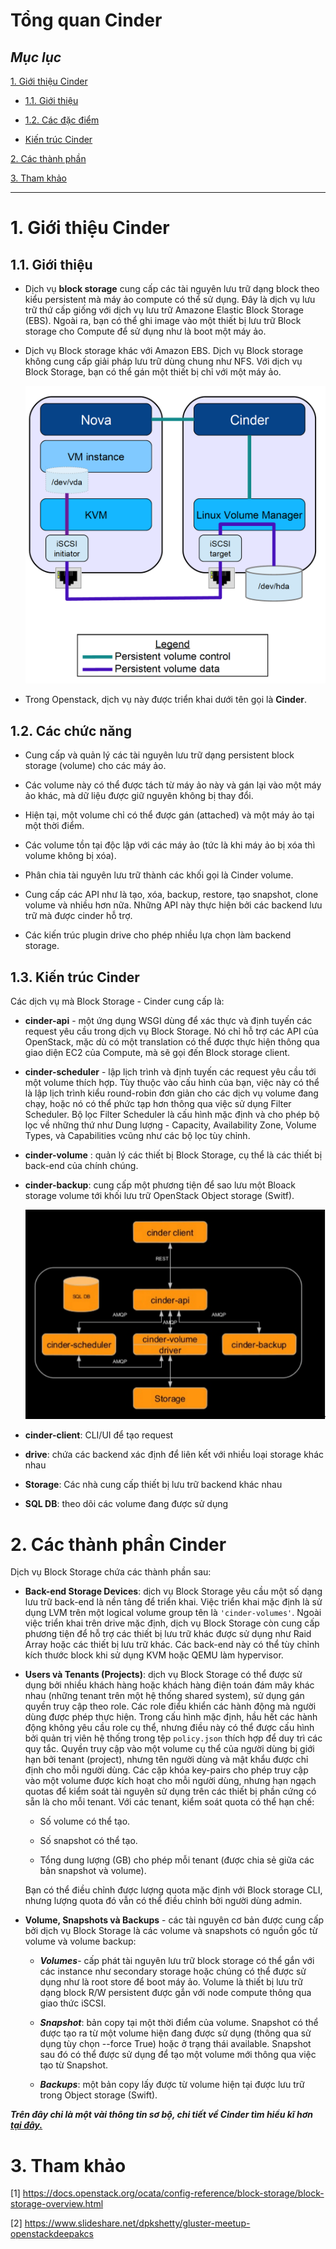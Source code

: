 # Tổng quan Cinder

## ***Mục lục***

[1. Giới thiệu Cinder](#1)

- [1.1. Giới thiệu ](#1.1)

- [1.2. Các đặc điểm](#1.2)

- [Kiến trúc Cinder](#1.3)

[2. Các thành phần](#2)

[3. Tham khảo](#3)

---

<a name = '1'></a>
# 1. Giới thiệu Cinder

<a name = '1.1'></a>
## 1.1. Giới thiệu

- Dịch vụ **block storage** cung cấp các tài nguyên lưu trữ dạng block theo kiểu persistent mà máy ảo compute có thể sử dụng. Đây là dịch vụ lưu trữ thứ cấp giống với dịch vụ lưu trữ Amazone Elastic Block Storage (EBS). Ngoài ra, bạn có thể ghi image vào một thiết bị lưu trữ Block storage cho Compute để sử dụng như là boot một máy ảo.

- Dịch vụ Block storage khác với Amazon EBS. Dịch vụ Block storage không cung cấp giải pháp lưu trữ dùng chung như NFS. Với dịch vụ Block Storage, bạn có thể gán một thiết bị chỉ với một máy ảo. 

	![img](../images/1.1.png)

- Trong Openstack, dịch vụ này được triển khai dưới tên gọi là **Cinder**.

<a name = '1.2'></a>
## 1.2. Các chức năng

-	Cung cấp và quản lý các tài nguyên lưu trữ dạng  persistent block storage  (volume) cho các máy ảo.

-	Các volume này có thể được tách từ máy ảo này và gán lại vào một máy ảo khác, mà dữ liệu được giữ nguyên không bị thay đổi.

-	Hiện tại, một volume chỉ có thể được gán (attached) và một máy ảo tại một thời điểm.

-	Các volume tồn tại độc lập với các máy ảo (tức là khi máy ảo bị xóa thì volume không bị xóa).

-	Phân chia tài nguyên lưu trữ thành các khối gọi là Cinder volume.

-	Cung cấp các API như là tạo, xóa, backup, restore, tạo snapshot, clone volume và nhiều hơn nữa. Những API này thực hiện bởi các backend lưu trữ mà được cinder hỗ trợ.

-	Các kiến trúc plugin drive cho phép nhiều lựa chọn làm backend storage.

<a name = '1.3'></a>
## 1.3. Kiến trúc Cinder

Các dịch vụ mà Block Storage - Cinder cung cấp là:

-	**cinder-api** - một ứng dụng WSGI dùng để xác thực và định tuyến các request yêu cầu trong dịch vụ Block Storage. Nó chỉ hỗ trợ các API của OpenStack, mặc dù có một translation có thể được thực hiện thông qua giao diện EC2 của Compute, mà sẽ gọi đến Block storage client. 

-	**cinder-scheduler** - lập lịch trình và định tuyến  các request yêu cầu tới một volume thích hợp. Tùy thuộc vào cấu hình của bạn, việc này có thể là lập lịch trình kiểu round-robin đơn giản cho các dịch vụ volume đang chạy, hoặc nó có thể phức tạp hơn thông qua việc sử dụng Filter Scheduler. Bộ lọc Filter Scheduler là cấu hình mặc định và cho phép bộ lọc về những thứ như Dung lượng - Capacity, Availability Zone, Volume Types, và Capabilities vcũng như các bộ lọc tùy chỉnh. 

-	**cinder-volume** : quản lý các thiết bị Block Storage, cụ thể là các thiết bị back-end của chính chúng. 

-	**cinder-backup**: cung cấp một phương tiện để sao lưu một Bloack storage volume tới khối lưu trữ OpenStack Object storage (Switf).

	![img](../images/1.2.png)

-	**cinder-client**: CLI/UI để tạo request

-	**drive**: chứa các backend xác định để liên kết với nhiều loại storage khác nhau

-	**Storage**: Các nhà cung cấp thiết bị lưu trữ backend khác nhau

-	**SQL DB**: theo dõi các volume đang được sử dụng

<a name = '2'></a>
# 2.	Các thành phần Cinder

Dịch vụ Block Storage chứa các thành phần sau: 

- **Back-end Storage Devices**: dịch vụ Block Storage yêu cầu một số dạng lưu trữ back-end là nền tảng để triển khai. Việc triển khai mặc định là sử dụng LVM trên một logical volume group tên là `'cinder-volumes'`. Ngoài việc triển khai trên drive mặc định, dịch vụ Block Storage còn cung cấp phương tiện để hỗ trợ các thiết bị lưu trữ khác được sử dụng như Raid Array hoặc các thiết bị lưu trữ khác. Các back-end này có thể tùy chỉnh kích thước block khi sử dụng KVM hoặc QEMU làm hypervisor.

- **Users và Tenants (Projects)**: dịch vụ Block Storage có thể được sử dụng bởi nhiều khách hàng hoặc khách hàng điện toán đám mây khác nhau (những tenant trên một hệ thống shared system), sử dụng gán quyền truy cập theo role. Các role điểu khiển các hành động mà người dùng được phép thực hiện. Trong cấu hình mặc định, hầu hết các hành động không yêu cầu role cụ thể, nhưng điều này có thể được cấu hình bởi quản trị viên hệ thống trong tệp `policy.json` thích hợp để duy trì các quy tắc. Quyền truy cập vào một volume cụ thể của người dùng bị giới hạn bởi tenant (project), nhưng tên người dùng và mật khẩu được chỉ định cho mỗi người dùng. Các cặp khóa key-pairs cho phép truy cập vào một volume được kích hoạt cho mỗi người dùng, nhưng hạn ngạch quotas để kiểm soát tài nguyên sử dụng trên các thiết bị phần cứng có sẵn là cho mỗi tenant.
Với các tenant, kiểm soát quota có thể hạn chế:

	-	Số volume có thể tạo.

	-	Số snapshot có thể tạo.

	-	Tổng dung lượng (GB) cho phép mỗi tenant (được chia sẻ giữa các bản snapshot và volume).

	Bạn có thể điều chỉnh được lượng quota mặc định với Block storage CLI, nhưng lượng quota đó vẫn có thể điều chỉnh bởi người dùng admin.

- **Volume, Snapshots và Backups** - các tài nguyên cơ bản được cung cấp bởi dịch vụ Block Storage là các volume và snapshots có nguồn gốc từ volume và volume backup: 

	-	***Volumes***- cấp phát tài nguyên lưu trữ block  storage có thể gắn với các instance như secondary storage hoặc chúng có thể được sử dụng như là root store để boot máy ảo. Volume là thiết bị lưu trữ dạng block R/W persistent được gắn với node compute thông qua giao thức iSCSI.

	-	***Snapshot***: bản copy tại một thời điểm của volume. Snapshot có thể được tạo ra từ một volume hiện đang được sử dụng (thông qua sử dụng tùy chọn --force True) hoặc ở trạng thái available. Snapshot sau đó có thể được sử dụng để tạo một volume mới thông qua việc tạo từ Snapshot.

	-	***Backups***: một bản copy lấy được từ volume hiện tại được lưu trữ trong Object storage (Swift).

***Trên đây chỉ là một vài thông tin sơ bộ, chi tiết về Cinder tìm hiểu kĩ hơn [tại đây.](https://github.com/hocchudong/ghichep-OpenStack/tree/master/05-Cinder)***

<a name = '3'></a>
# 3. Tham khảo

[1] https://docs.openstack.org/ocata/config-reference/block-storage/block-storage-overview.html

[2] https://www.slideshare.net/dpkshetty/gluster-meetup-openstackdeepakcs
